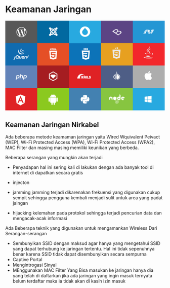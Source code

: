 # Keamanan Jaringan

![image](gambar.png)

## Keamanan Jaringan Nirkabel
  
  Ada beberapa metode keamaman jaringan yaitu Wired Wquivalent Peivact (WEP), Wi-Fi Protected Access (WPA), 
Wi-Fi Protected Access (WPA2), MAC Filter dan masing masing memiliki keunikan yang berbeda.

Beberapa serangan yang mungkin akan terjadi

- Penyadapan
 hal ini sering kali di lakukan dengan ada banyak tool di internet di dapatkan secara gratis 

- injecton
- jamming
jamming terjadi dikarenakan frekuensi yang digunakan cukup sempit sehingga pengguna kembali menjadi sulit untuk area yang padat jaingan
- hijacking
kelemahan pada protokol sehingga terjadi pencurian data dan mengacak-acak informasi

Ada Beberapa teknik yang digunakan untuk mengamankan Wireless Dari Serangan-serangan
- Sembunyikan SSID dengan maksud agar hanya yang mengetahui SSID yang dapat terhubung ke jaringan tertentu. Hal ini tidak sepenuhnya benar karena SSID tidak dapat disembunyikan secara sempurna
- Captive Portal
- Mengintrogasi Sinyal
- MEnggunakan MAC Filter Yang Bisa masukan ke jaringan hanya dia yang telah di daftarkan jika ada jaringan yang ingin masuk ternyata belum terdaftar maka ia tidak akan di kasih izin masuk
